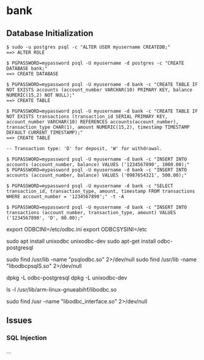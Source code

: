 # bank

## Database Initialization

```shell
$ sudo -u postgres psql -c "ALTER USER myusername CREATEDB;"
==> ALTER ROLE

$ PGPASSWORD=mypassword psql -U myusername -d postgres -c "CREATE DATABASE bank;"
==> CREATE DATABASE

$ PGPASSWORD=mypassword psql -U myusername -d bank -c "CREATE TABLE IF NOT EXISTS accounts (account_number VARCHAR(10) PRIMARY KEY, balance NUMERIC(15,2) NOT NULL);"
==> CREATE TABLE

$ PGPASSWORD=mypassword psql -U myusername -d bank -c "CREATE TABLE IF NOT EXISTS transactions (transaction_id SERIAL PRIMARY KEY, account_number VARCHAR(10) REFERENCES accounts(account_number), transaction_type CHAR(1), amount NUMERIC(15,2), timestamp TIMESTAMP DEFAULT CURRENT_TIMESTAMP);"
==> CREATE TABLE

-- Transaction type: 'D' for deposit, 'W' for withdrawal.

$ PGPASSWORD=mypassword psql -U myusername -d bank -c "INSERT INTO accounts (account_number, balance) VALUES ('1234567890', 1000.00);"
$ PGPASSWORD=mypassword psql -U myusername -d bank -c "INSERT INTO accounts (account_number, balance) VALUES ('0987654321', 500.00);"

$ PGPASSWORD=mypassword psql -U myusername -d bank -c "SELECT transaction_id, transaction_type, amount, timestamp FROM transactions WHERE account_number = '1234567890';" -t -A

$ PGPASSWORD=mypassword psql -U myusername -d bank -c "INSERT INTO transactions (account_number, transaction_type, amount) VALUES ('1234567890', 'D', 80.00);"
```

export ODBCINI=/etc/odbc.ini
export ODBCSYSINI=/etc

sudo apt install unixodbc unixodbc-dev
sudo apt-get install odbc-postgresql

sudo find /usr/lib -name "psqlodbc.so" 2>/dev/null
sudo find /usr/lib -name "libodbcpsqlS.so" 2>/dev/null

dpkg -L odbc-postgresql
dpkg -L unixodbc-dev

ls -l /usr/lib/arm-linux-gnueabihf/libodbc.so

sudo find /usr -name "libodbc_interface.so" 2>/dev/null

## Issues

### SQL Injection

...

